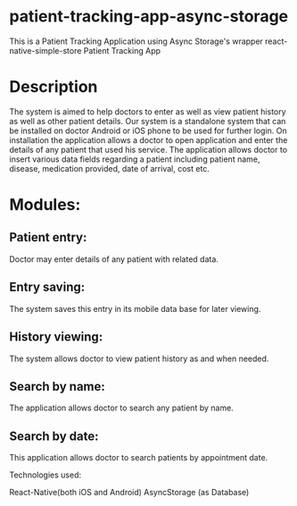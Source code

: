 # patient-tracking-app-async-storage
This is a Patient Tracking Application using Async Storage's wrapper react-native-simple-store
Patient Tracking App

# Description

The system is aimed to help doctors to enter as well as view patient history as well as other patient details. Our system is a standalone system that can be installed on doctor Android or iOS phone to be used for further login. On installation the application allows a doctor to open application and enter the details of any patient that used his service. The application allows doctor to insert various data fields regarding a patient including patient name, disease, medication provided, date of arrival, cost etc.

# Modules:

## Patient entry:

Doctor may enter details of any patient with related data.
## Entry saving:

The system saves this entry in its mobile data base for later viewing.
## History viewing:

The system allows doctor to view patient history as and when needed.
## Search by name:

The application allows doctor to search any patient by name.
## Search by date:

This application allows doctor to search patients by appointment date.

Technologies used:

React-Native(both iOS and Android)
AsyncStorage (as Database)
